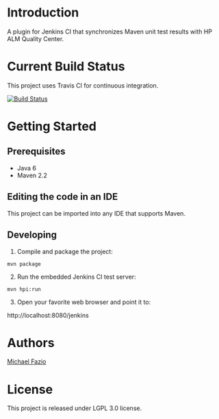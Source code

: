 # Introduction

A plugin for Jenkins CI that synchronizes Maven unit test results with HP ALM Quality Center.

# Current Build Status

This project uses Travis CI for continuous integration.

[![Build Status](https://travis-ci.org/S73417H/jenkins-qc-plugin.png)](https://travis-ci.org/S73417H/jenkins-qc-plugin)

# Getting Started

## Prerequisites

- Java 6
- Maven 2.2

## Editing the code in an IDE

This project can be imported into any IDE that supports Maven.

## Developing

1. Compile and package the project:

  `mvn package`

2. Run the embedded Jenkins CI test server:

  `mvn hpi:run`

3. Open your favorite web browser and point it to:

  http://localhost:8080/jenkins

# Authors

[Michael Fazio](http://www.linkedin.com/pub/michael-fazio/b/b20/a23)

# License

This project is released under LGPL 3.0 license.
